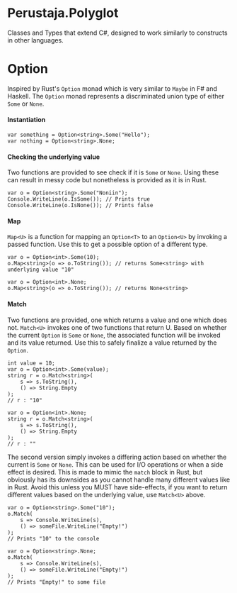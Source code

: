# Perustaja.Polyglot
Classes and Types that extend C#, designed to work similarly to constructs in other languages.
# Option
Inspired by Rust's ```Option``` monad which is very similar to ```Maybe``` in F# and Haskell. 
The ```Option``` monad represents a discriminated union type of either ```Some``` or ```None```.
#### Instantiation
```
var something = Option<string>.Some("Hello");
var nothing = Option<string>.None;
```
#### Checking the underlying value
Two functions are provided to see check if it is ```Some``` or ```None```. Using these can result in messy code but nonetheless is provided as it is in Rust.
```
var o = Option<string>.Some("Noniin");
Console.WriteLine(o.IsSome()); // Prints true
Console.WriteLine(o.IsNone()); // Prints false
```
#### Map
```Map<U>``` is a function for mapping an ```Option<T>``` to an ```Option<U>``` by invoking a passed function. Use this to get a possible option of a different type.
```
var o = Option<int>.Some(10);
o.Map<string>(o => o.ToString()); // returns Some<string> with underlying value "10"

var o = Option<int>.None;
o.Map<string>(o => o.ToString()); // returns None<string>
```

#### Match
Two functions are provided, one which returns a value and one which does not.
```Match<U>``` invokes one of two functions that return U. Based on whether the current ```Option``` is
```Some``` or ```None```, the associated function will be invoked and its value returned. Use this to
safely finalize a value returned by the ```Option```.
```
int value = 10;
var o = Option<int>.Some(value);
string r = o.Match<string>(
    s => s.ToString(),
    () => String.Empty
);
// r : "10"

var o = Option<int>.None;
string r = o.Match<string>(
    s => s.ToString(),
    () => String.Empty
);
// r : ""
```

The second version simply invokes a differing action based on whether the current is ```Some``` or ```None```. This can be used for I/O operations or when a side effect is desired. This is made to mimic
the ```match``` block in Rust, but obviously has its downsides as you cannot handle many different values
like in Rust. Avoid this unless you MUST have side-effects, if you want to return different values based on
the underlying value, use ```Match<U>``` above. 
```
var o = Option<string>.Some("10");
o.Match(
    s => Console.WriteLine(s),
    () => someFile.WriteLine("Empty!")
);
// Prints "10" to the console

var o = Option<string>.None;
o.Match(
    s => Console.WriteLine(s),
    () => someFile.WriteLine("Empty!")
);
// Prints "Empty!" to some file
```